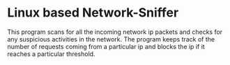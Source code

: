 # Linux based Network-Sniffer
This program scans for all the incoming network ip packets and checks for any suspicious activities in the network. The program keeps track of the number of requests coming from a particular ip and blocks the ip if it reaches a particular threshold.
